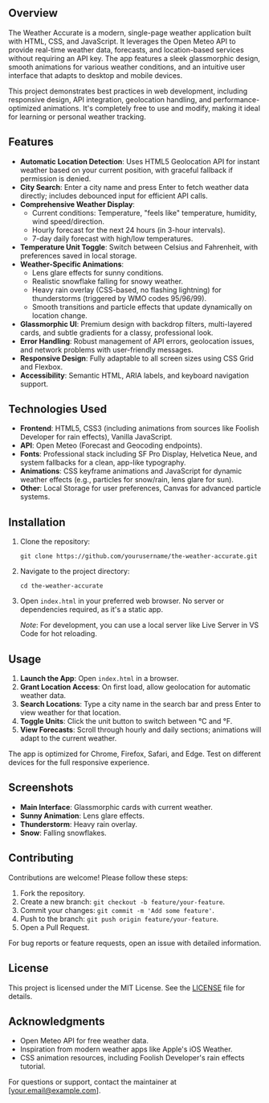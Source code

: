 

## Overview

The Weather Accurate is a modern, single-page weather application built with HTML, CSS, and JavaScript. It leverages the Open Meteo API to provide real-time weather data, forecasts, and location-based services without requiring an API key. The app features a sleek glassmorphic design, smooth animations for various weather conditions, and an intuitive user interface that adapts to desktop and mobile devices.

This project demonstrates best practices in web development, including responsive design, API integration, geolocation handling, and performance-optimized animations. It's completely free to use and modify, making it ideal for learning or personal weather tracking.

## Features

- **Automatic Location Detection**: Uses HTML5 Geolocation API for instant weather based on your current position, with graceful fallback if permission is denied.
- **City Search**: Enter a city name and press Enter to fetch weather data directly; includes debounced input for efficient API calls.
- **Comprehensive Weather Display**:
  - Current conditions: Temperature, "feels like" temperature, humidity, wind speed/direction.
  - Hourly forecast for the next 24 hours (in 3-hour intervals).
  - 7-day daily forecast with high/low temperatures.
- **Temperature Unit Toggle**: Switch between Celsius and Fahrenheit, with preferences saved in local storage.
- **Weather-Specific Animations**:
  - Lens glare effects for sunny conditions.
  - Realistic snowflake falling for snowy weather.
  - Heavy rain overlay (CSS-based, no flashing lightning) for thunderstorms (triggered by WMO codes 95/96/99).
  - Smooth transitions and particle effects that update dynamically on location change.
- **Glassmorphic UI**: Premium design with backdrop filters, multi-layered cards, and subtle gradients for a classy, professional look.
- **Error Handling**: Robust management of API errors, geolocation issues, and network problems with user-friendly messages.
- **Responsive Design**: Fully adaptable to all screen sizes using CSS Grid and Flexbox.
- **Accessibility**: Semantic HTML, ARIA labels, and keyboard navigation support.

## Technologies Used

- **Frontend**: HTML5, CSS3 (including animations from sources like Foolish Developer for rain effects), Vanilla JavaScript.
- **API**: Open Meteo (Forecast and Geocoding endpoints).
- **Fonts**: Professional stack including SF Pro Display, Helvetica Neue, and system fallbacks for a clean, app-like typography.
- **Animations**: CSS keyframe animations and JavaScript for dynamic weather effects (e.g., particles for snow/rain, lens glare for sun).
- **Other**: Local Storage for user preferences, Canvas for advanced particle systems.

## Installation

1. Clone the repository:
   ```
   git clone https://github.com/yourusername/the-weather-accurate.git
   ```
2. Navigate to the project directory:
   ```
   cd the-weather-accurate
   ```
3. Open `index.html` in your preferred web browser. No server or dependencies required, as it's a static app.

   *Note*: For development, you can use a local server like Live Server in VS Code for hot reloading.

## Usage

1. **Launch the App**: Open `index.html` in a browser.
2. **Grant Location Access**: On first load, allow geolocation for automatic weather data.
3. **Search Locations**: Type a city name in the search bar and press Enter to view weather for that location.
4. **Toggle Units**: Click the unit button to switch between °C and °F.
5. **View Forecasts**: Scroll through hourly and daily sections; animations will adapt to the current weather.

The app is optimized for Chrome, Firefox, Safari, and Edge. Test on different devices for the full responsive experience.

## Screenshots


- **Main Interface**: Glassmorphic cards with current weather.
- **Sunny Animation**: Lens glare effects.
- **Thunderstorm**: Heavy rain overlay.
- **Snow**: Falling snowflakes.

## Contributing

Contributions are welcome! Please follow these steps:

1. Fork the repository.
2. Create a new branch: `git checkout -b feature/your-feature`.
3. Commit your changes: `git commit -m 'Add some feature'`.
4. Push to the branch: `git push origin feature/your-feature`.
5. Open a Pull Request.

For bug reports or feature requests, open an issue with detailed information.

## License

This project is licensed under the MIT License. See the [LICENSE](LICENSE) file for details.

## Acknowledgments

- Open Meteo API for free weather data.
- Inspiration from modern weather apps like Apple's iOS Weather.
- CSS animation resources, including Foolish Developer's rain effects tutorial.

For questions or support, contact the maintainer at [your.email@example.com].
